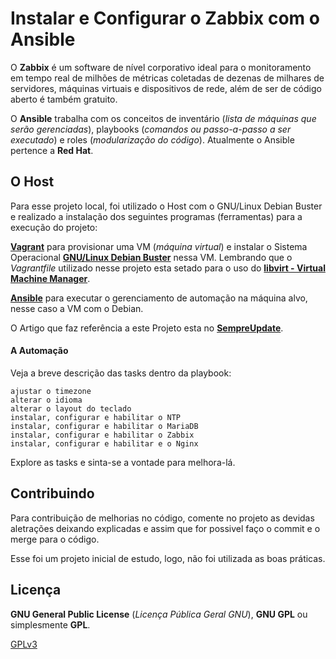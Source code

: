 # Instalar e Configurar o Zabbix com o Ansible

O **Zabbix** é um software de nível corporativo ideal para o monitoramento em tempo real de milhões de métricas coletadas de dezenas de milhares de servidores, máquinas virtuais e dispositivos de rede, além de ser de código aberto é também gratuito.

O **Ansible** trabalha com os conceitos de inventário (_lista de máquinas que serão gerenciadas_), playbooks (_comandos ou passo-a-passo a ser executado_) e roles (_modularização do código_). Atualmente o Ansible pertence a **Red Hat**.

## O Host

Para esse projeto local, foi utilizado o Host com o GNU/Linux Debian Buster e realizado a instalação dos seguintes programas (ferramentas) para a execução do projeto:

**[Vagrant](https://www.vagrantup.com/docs)** para provisionar uma VM (_máquina virtual_) e instalar o Sistema Operacional **[GNU/Linux Debian Buster](https://www.debian.org/)** nessa VM. Lembrando que o _Vagrantfile_ utilizado nesse projeto esta setado para o uso do **[libvirt - Virtual Machine Manager](https://virt-manager.org/)**.

**[Ansible](https://docs.ansible.com/ansible/latest/index.html)** para executar o gerenciamento de automação na máquina alvo, nesse caso a VM com o Debian.

O Artigo que faz referência a este Projeto esta no **[SempreUpdate](https://sempreupdate.com.br/como-instalar-e-configurar-o-zabbix-5-no-debian-10-com-ansible/)**.

#### A Automação

Veja a breve descrição das tasks dentro da playbook:

```
ajustar o timezone
alterar o idioma
alterar o layout do teclado
instalar, configurar e habilitar o NTP
instalar, configurar e habilitar o MariaDB
instalar, configurar e habilitar o Zabbix
instalar, configurar e habilitar e o Nginx
```

Explore as tasks e sinta-se a vontade para melhora-lá.

## Contribuindo

Para contribuição de melhorias no código, comente no projeto as devidas aletrações deixando explicadas e assim que for possivel faço o commit e o merge para o código.

Esse foi um projeto inicial de estudo, logo, não foi utilizada as boas práticas.

## Licença

**GNU General Public License** (_Licença Pública Geral GNU_), **GNU GPL** ou simplesmente **GPL**.

[GPLv3](https://www.gnu.org/licenses/gpl-3.0.html)
